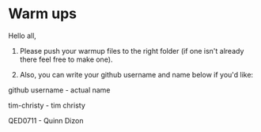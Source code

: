 # Warm ups

Hello all,

1) Please push your warmup files to the right folder (if one isn't already there feel free to make one). 


2) Also, you can write your github username and name below if you'd like: 

     
github username - actual name

tim-christy - tim christy 

QED0711 - Quinn Dizon


